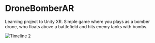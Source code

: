 # DroneBomberAR
Learning project to Unity XR. Simple game where you plays as a bomber drone, who floats above a battlefield and hits enemy tanks with bombs.

![Timeline 2](https://github.com/user-attachments/assets/f193db64-e170-47ee-8515-7d87aa8f5230)
